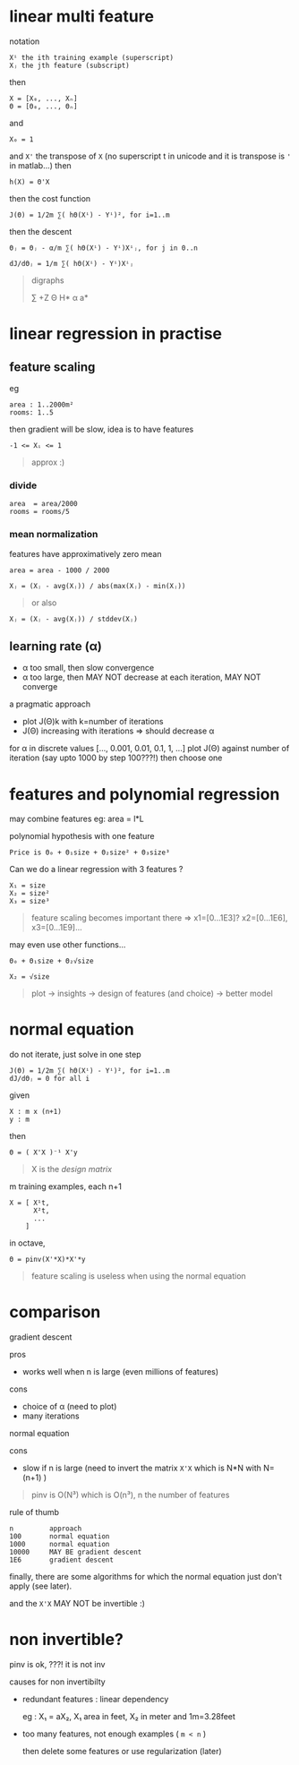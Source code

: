 linear multi feature
====================
notation

    Xⁱ the ith training example (superscript)
    Xⱼ the jth feature (subscript)

then

    X = [X₀, ..., Xₙ]
    Θ = [Θ₀, ..., Θₙ]

and

    X₀ = 1

and `X'` the transpose of `X` (no superscript t in unicode and it is transpose is `'` in matlab...)
then

    h(X) = Θ'X

then the cost function

    J(Θ) = 1/2m ∑( hΘ(Xⁱ) - Yⁱ)², for i=1..m

then the descent

    Θⱼ = Θⱼ - α/m ∑( hΘ(Xⁱ) - Yⁱ)Xⁱⱼ, for j in 0..n

    dJ/dΘⱼ = 1/m ∑( hΘ(Xⁱ) - Yⁱ)Xⁱⱼ

> digraphs
>
> ∑     +Z
> Θ     H*
> α     a*

linear regression in practise
=============================

feature scaling
---------------
eg

    area : 1..2000m²
    rooms: 1..5

then gradient will be slow, idea is to have features

    -1 <= Xᵢ <= 1

> approx :)

### divide

    area  = area/2000
    rooms = rooms/5

### mean normalization
features have approximatively zero mean

    area = area - 1000 / 2000

    Xⱼ = (Xⱼ - avg(Xⱼ)) / abs(max(Xⱼ) - min(Xⱼ))

> or also
>

    Xⱼ = (Xⱼ - avg(Xⱼ)) / stddev(Xⱼ)

learning rate (α)
-----------------

* α too small, then slow convergence
* α too large, then MAY NOT decrease at each iteration, MAY NOT converge

a pragmatic approach

* plot J(Θ)k with k=number of iterations
* J(Θ) increasing with iterations => should decrease α

for α in discrete values [..., 0.001, 0.01, 0.1, 1, ...] plot J(Θ) against number of iteration (say upto 1000 by step 100???!)
then choose one

features and polynomial regression
==================================

may combine features
eg: area = l*L

polynomial hypothesis with one feature

    Price is Θ₀ + Θ₁size + Θ₂size² + Θ₃size³

Can we do a linear regression with 3 features ?

    X₁ = size
    X₂ = size²
    X₃ = size³

> feature scaling becomes important there => x1=[0...1E3]? x2=[0...1E6], x3=[0...1E9]...

may even use other functions...

    Θ₀ + Θ₁size + Θ₂√size

    X₂ = √size

> plot -> insights -> design of features (and choice) -> better model

normal equation
===============
do not iterate, just solve in one step

    J(Θ) = 1/2m ∑( hΘ(Xⁱ) - Yⁱ)², for i=1..m
    dJ/dΘⱼ = 0 for all i

given

    X : m x (n+1)
    y : m

then

    Θ = ( X'X )⁻¹ X'y

> X is the _design matrix_

m training examples, each n+1

    X = [ X¹t,
          X²t,
          ...
        ]

in octave,

    Θ = pinv(X'*X)*X'*y

> feature scaling is useless when using the normal equation

comparison
==========
gradient descent

pros

* works well when n is large (even millions of features)

cons

* choice of α (need to plot)
* many iterations

normal equation

cons

* slow if n is large (need to invert the matrix `X'X` which is N*N with N=(n+1) )

> pinv is O(N³) which is O(n³), n the number of features

rule of thumb

    n         approach
    100       normal equation
    1000      normal equation
    10000     MAY BE gradient descent
    1E6       gradient descent

finally, there are some algorithms for which the normal equation just don't apply (see later).

and the `X'X` MAY NOT be invertible :)

non invertible?
===============
pinv is ok, ???! it is not inv

causes for non invertibilty

* redundant features : linear dependency

    eg : X₁ = aX₂, X₁ area in feet, X₂ in meter and 1m=3.28feet

* too many features, not enough examples ( `m < n` )

    then delete some features or use regularization (later)
